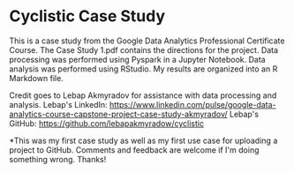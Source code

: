 # Cyclistic Case Study
This is a case study from the Google Data Analytics Professional Certificate Course.  The Case Study 1.pdf contains the directions for the project.  Data processing was performed using Pyspark in a Jupyter Notebook.  Data analysis was performed using RStudio.  My results are organized into an R Markdown file.

Credit goes to Lebap Akmyradov for assistance with data processing and analysis.
Lebap's LinkedIn:  https://www.linkedin.com/pulse/google-data-analytics-course-capstone-project-case-study-akmyradov/
Lebap's GitHub:  https://github.com/lebapakmyradow/cyclistic

*This was my first case study as well as my first use case for uploading a project to GitHub.  Comments and feedback are welcome if I'm doing something wrong.  Thanks!
